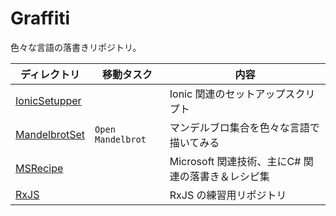 # Graffiti
色々な言語の落書きリポジトリ。

ディレクトリ | 移動タスク | 内容
--- | --- | ---
[IonicSetupper](./IonicSetupper) |  | Ionic 関連のセットアップスクリプト
[MandelbrotSet](./MandelbrotSet) | ```Open Mandelbrot``` | マンデルブロ集合を色々な言語で描いてみる
[MSRecipe](./MSRecipe) |  | Microsoft 関連技術、主にC# 関連の落書き＆レシピ集
[RxJS](./RxJS) |  | RxJS の練習用リポジトリ
